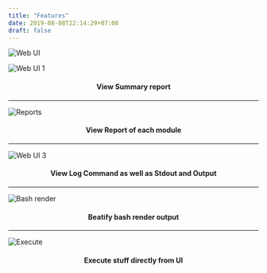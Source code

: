 ```yaml
---
title: "Features"
date: 2019-08-08T22:14:29+07:00
draft: false
---
```


![Web UI](https://raw.githubusercontent.com/j3ssie/Osmedeus/master/imgs/ui-1.png?classes=border,shadow)


![Web UI 1](https://raw.githubusercontent.com/j3ssie/Osmedeus/master/imgs/ui-3.png?classes=border,shadow)
<h4 align="center"> View Summary report </h4>

***

![Reports](https://user-images.githubusercontent.com/23289085/62715374-94d6ab00-ba2a-11e9-8304-d517615325a7.png?classes=border,shadow)
<h4 align="center"> View Report of each module </h4>

***

![Web UI 3](https://raw.githubusercontent.com/j3ssie/Osmedeus/master/imgs/osmedeus-3.png?classes=border,shadow)
<h4 align="center"> View Log Command as well as Stdout and Output  </h4>

***

![Bash render](https://user-images.githubusercontent.com/23289085/57205743-de0dfd80-6fea-11e9-8352-a09358e642dc.png?classes=border,shadow)
<h4 align="center"> Beatify bash render output </h4>

***

![Execute](https://user-images.githubusercontent.com/23289085/62715294-6953c080-ba2a-11e9-8231-255925ed67ce.png?classes=border,shadow)
<h4 align="center"> Execute stuff directly from UI </h4>